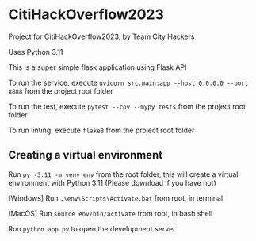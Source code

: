 # CitiHackOverflow2023
Project for CitiHackOverflow2023, by Team City Hackers

Uses Python 3.11

This is a super simple flask application using Flask API

To run the service, execute `uvicorn src.main:app --host 0.0.0.0 --port 8888` from the project root folder

To run the test, execute `pytest --cov --mypy tests` from the project root folder

To run linting, execute `flake8` from the project root folder

## Creating a virtual environment 
Run ```py -3.11 -m venv env``` from the root folder, this will create a virtual environment with Python 3.11 
(Please download if you have not)

[Windows]
Run ```.\env\Scripts\Activate.bat``` from root, in terminal

[MacOS]
Run ```source env/bin/activate``` from root, in bash shell

Run ```python app.py``` to open the development server

